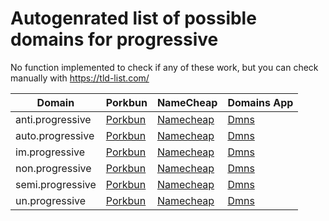 # Autogenrated list of possible domains for progressive

No function implemented to check if any of these work, but you can check manually with https://tld-list.com/

| Domain | Porkbun | NameCheap | Domains App |
|---|---|---|---|
| anti.progressive | [Porkbun](https://porkbun.com/checkout/search?prb=e814663da1&tlds=&idnLanguage=&search=search&q=anti.progressive) | [Namecheap](https://www.namecheap.com/domains/registration/results/?domain=anti.progressive) | [Dmns](https://dmns.app/domains?q=anti.progressive) |
| auto.progressive | [Porkbun](https://porkbun.com/checkout/search?prb=e814663da1&tlds=&idnLanguage=&search=search&q=auto.progressive) | [Namecheap](https://www.namecheap.com/domains/registration/results/?domain=auto.progressive) | [Dmns](https://dmns.app/domains?q=auto.progressive) |
| im.progressive | [Porkbun](https://porkbun.com/checkout/search?prb=e814663da1&tlds=&idnLanguage=&search=search&q=im.progressive) | [Namecheap](https://www.namecheap.com/domains/registration/results/?domain=im.progressive) | [Dmns](https://dmns.app/domains?q=im.progressive) |
| non.progressive | [Porkbun](https://porkbun.com/checkout/search?prb=e814663da1&tlds=&idnLanguage=&search=search&q=non.progressive) | [Namecheap](https://www.namecheap.com/domains/registration/results/?domain=non.progressive) | [Dmns](https://dmns.app/domains?q=non.progressive) |
| semi.progressive | [Porkbun](https://porkbun.com/checkout/search?prb=e814663da1&tlds=&idnLanguage=&search=search&q=semi.progressive) | [Namecheap](https://www.namecheap.com/domains/registration/results/?domain=semi.progressive) | [Dmns](https://dmns.app/domains?q=semi.progressive) |
| un.progressive | [Porkbun](https://porkbun.com/checkout/search?prb=e814663da1&tlds=&idnLanguage=&search=search&q=un.progressive) | [Namecheap](https://www.namecheap.com/domains/registration/results/?domain=un.progressive) | [Dmns](https://dmns.app/domains?q=un.progressive) |
